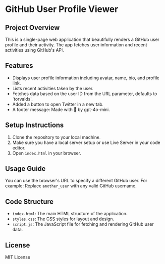 # GitHub User Profile Viewer

## Project Overview
This is a single-page web application that beautifully renders a GitHub user profile and their activity. The app fetches user information and recent activities using GitHub's API.

## Features
- Displays user profile information including avatar, name, bio, and profile link.
- Lists recent activities taken by the user.
- Fetches data based on the user ID from the URL parameter, defaults to 'torvalds'.
- Added a button to open Twitter in a new tab.
- A footer message: Made with 💖 by gpt-4o-mini.

## Setup Instructions
1. Clone the repository to your local machine.
2. Make sure you have a local server setup or use Live Server in your code editor.
3. Open `index.html` in your browser.

## Usage Guide
You can use the browser's URL to specify a different GitHub user. For example:
Replace `another_user` with any valid GitHub username.

## Code Structure
- `index.html`: The main HTML structure of the application.
- `styles.css`: The CSS styles for layout and design.
- `script.js`: The JavaScript file for fetching and rendering GitHub user data.

## License
MIT License